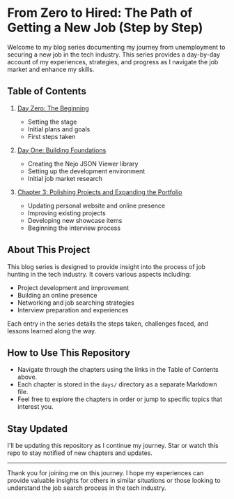 # From Zero to Hired: The Path of Getting a New Job (Step by Step)

Welcome to my blog series documenting my journey from unemployment to securing a new job in the tech industry. This series provides a day-by-day account of my experiences, strategies, and progress as I navigate the job market and enhance my skills.

## Table of Contents

1. [Day Zero: The Beginning](days/zero.md)
   - Setting the stage
   - Initial plans and goals
   - First steps taken

2. [Day One: Building Foundations](days/one.md)
   - Creating the Nejo JSON Viewer library
   - Setting up the development environment
   - Initial job market research

3. [Chapter 3: Polishing Projects and Expanding the Portfolio](days/chapter-3.md)
   - Updating personal website and online presence
   - Improving existing projects
   - Developing new showcase items
   - Beginning the interview process

## About This Project

This blog series is designed to provide insight into the process of job hunting in the tech industry. It covers various aspects including:

- Project development and improvement
- Building an online presence
- Networking and job searching strategies
- Interview preparation and experiences

Each entry in the series details the steps taken, challenges faced, and lessons learned along the way.

## How to Use This Repository

- Navigate through the chapters using the links in the Table of Contents above.
- Each chapter is stored in the `days/` directory as a separate Markdown file.
- Feel free to explore the chapters in order or jump to specific topics that interest you.

## Stay Updated

I'll be updating this repository as I continue my journey. Star or watch this repo to stay notified of new chapters and updates.

---

Thank you for joining me on this journey. I hope my experiences can provide valuable insights for others in similar situations or those looking to understand the job search process in the tech industry.